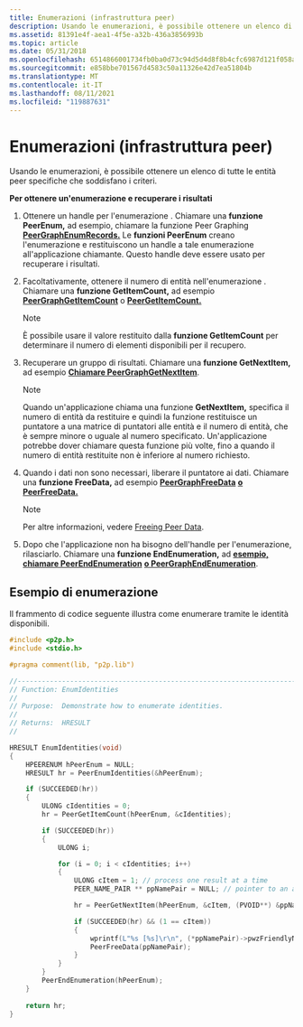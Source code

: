 ```yaml
---
title: Enumerazioni (infrastruttura peer)
description: Usando le enumerazioni, è possibile ottenere un elenco di tutte le entità peer specifiche che soddisfano i criteri.
ms.assetid: 81391e4f-aea1-4f5e-a32b-436a3856993b
ms.topic: article
ms.date: 05/31/2018
ms.openlocfilehash: 6514866001734fb0ba0d73c94d5d4d8f8b4cfc6987d121f058a6bfcb00f792c6
ms.sourcegitcommit: e858bbe701567d4583c50a11326e42d7ea51804b
ms.translationtype: MT
ms.contentlocale: it-IT
ms.lasthandoff: 08/11/2021
ms.locfileid: "119887631"
---
```

# <a name="enumerations-peer-infrastructure"></a>Enumerazioni (infrastruttura peer)

Usando le enumerazioni, è possibile ottenere un elenco di tutte le entità peer specifiche che soddisfano i criteri.

**Per ottenere un'enumerazione e recuperare i risultati**

1.  Ottenere un handle per l'enumerazione . Chiamare una **funzione PeerEnum,** ad esempio, chiamare la funzione Peer Graphing [**PeerGraphEnumRecords.**](/windows/desktop/api/P2P/nf-p2p-peergraphenumrecords) Le **funzioni PeerEnum** creano l'enumerazione e restituiscono un handle a tale enumerazione all'applicazione chiamante. Questo handle deve essere usato per recuperare i risultati.
2.  Facoltativamente, ottenere il numero di entità nell'enumerazione . Chiamare una **funzione GetItemCount,** ad esempio [**PeerGraphGetItemCount**](/windows/desktop/api/P2P/nf-p2p-peergraphgetitemcount) o [**PeerGetItemCount.**](/windows/desktop/api/P2P/nf-p2p-peergetitemcount)
    > [!Note]  
    > È possibile usare il valore restituito dalla **funzione GetItemCount** per determinare il numero di elementi disponibili per il recupero.

     

3.  Recuperare un gruppo di risultati. Chiamare una **funzione GetNextItem,** ad esempio [**Chiamare PeerGraphGetNextItem**](/windows/desktop/api/P2P/nf-p2p-peergraphgetnextitem).
    > [!Note]  
    > Quando un'applicazione chiama una funzione **GetNextItem,** specifica il numero di entità da restituire e quindi la funzione restituisce un puntatore a una matrice di puntatori alle entità e il numero di entità, che è sempre minore o uguale al numero specificato. Un'applicazione potrebbe dover chiamare questa funzione più volte, fino a quando il numero di entità restituite non è inferiore al numero richiesto.

     

4.  Quando i dati non sono necessari, liberare il puntatore ai dati. Chiamare una **funzione FreeData,** ad esempio [**PeerGraphFreeData**](/windows/desktop/api/P2P/nf-p2p-peergraphfreedata) [**o PeerFreeData.**](/windows/desktop/api/P2P/nf-p2p-peerfreedata)
    > [!Note]  
    > Per altre informazioni, vedere [Freeing Peer Data](freeing-peer-data.md).

     

5.  Dopo che l'applicazione non ha bisogno dell'handle per l'enumerazione, rilasciarlo. Chiamare una **funzione EndEnumeration,** ad [**esempio, chiamare PeerEndEnumeration**](/windows/desktop/api/P2P/nf-p2p-peerendenumeration) [**o PeerGraphEndEnumeration**](/windows/desktop/api/P2P/nf-p2p-peergraphendenumeration).

## <a name="example-of-an-enumeration"></a>Esempio di enumerazione

Il frammento di codice seguente illustra come enumerare tramite le identità disponibili.


```C++
#include <p2p.h>
#include <stdio.h>

#pragma comment(lib, "p2p.lib")

//-----------------------------------------------------------------------------
// Function: EnumIdentities
//
// Purpose:  Demonstrate how to enumerate identities.
//
// Returns:  HRESULT
//

HRESULT EnumIdentities(void)
{
    HPEERENUM hPeerEnum = NULL;
    HRESULT hr = PeerEnumIdentities(&hPeerEnum);

    if (SUCCEEDED(hr))
    {
        ULONG cIdentities = 0;
        hr = PeerGetItemCount(hPeerEnum, &cIdentities);

        if (SUCCEEDED(hr))
        {
            ULONG i;

            for (i = 0; i < cIdentities; i++)
            {
                ULONG cItem = 1; // process one result at a time
                PEER_NAME_PAIR ** ppNamePair = NULL; // pointer to an array of pointers

                hr = PeerGetNextItem(hPeerEnum, &cItem, (PVOID**) &ppNamePair);

                if (SUCCEEDED(hr) && (1 == cItem))
                {
                    wprintf(L"%s [%s]\r\n", (*ppNamePair)->pwzFriendlyName, (*ppNamePair)->pwzPeerName);
                    PeerFreeData(ppNamePair);
                }
            }
        }
        PeerEndEnumeration(hPeerEnum);
    }
 
    return hr;
}
```



 

 



